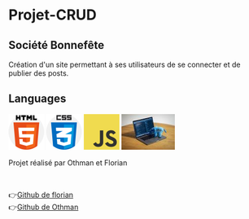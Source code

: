 # Projet-CRUD

## Société Bonnefête

Création d'un site permettant à ses utilisateurs de se connecter et de publier des posts.

## Languages

![Cover](https://github.com/florianpoteau/Projet-CRUD/blob/main/image/html5.png)
![Cover](https://github.com/florianpoteau/Projet-CRUD/blob/main/image/CSS3.png)
![Cover](https://github.com/florianpoteau/Projet-CRUD/blob/main/image/javascript.png)
![Cover](https://github.com/florianpoteau/Projet-CRUD/blob/main/image/php.jpg)

Projet réalisé par Othman et Florian

<br>

:point_right:<a href= "https://github.com/florianpoteau">Github de florian</a>
<br>
:point_right:<a href="https://github.com/Othman59">Github de Othman</a>
